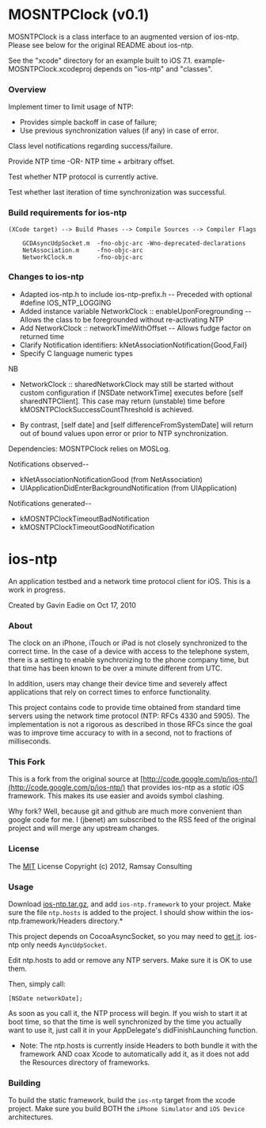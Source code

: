 # MOSNTPClock (v0.1)

MOSNTPClock is a class interface to an augmented version of ios-ntp.
Please see below for the original README about ios-ntp.

See the "xcode" directory for an example built to iOS 7.1.
example-MOSNTPClock.xcodeproj depends on "ios-ntp" and "classes".


### Overview

Implement timer to limit usage of NTP:
  * Provides simple backoff in case of failure;
  * Use previous synchronization values (if any) in case of error.

Class level notifications regarding success/failure.

Provide NTP time -OR- NTP time + arbitrary offset.

Test whether NTP protocol is currently active.

Test whether last iteration of time synchronization was successful.



### Build requirements for ios-ntp

    (XCode target) --> Build Phases --> Compile Sources --> Compiler Flags

        GCDAsyncUdpSocket.m  -fno-objc-arc -Wno-deprecated-declarations
        NetAssociation.m     -fno-objc-arc 
        NetworkClock.m       -fno-objc-arc 



### Changes to ios-ntp

  * Adapted ios-ntp.h to include ios-ntp-prefix.h --
      Preceded with optional #define IOS_NTP_LOGGING
  * Added instance variable NetworkClock :: enableUponForegrounding --
      Allows the class to be foregrounded without re-activating NTP
  * Add NetworkClock :: networkTimeWithOffset --
      Allows fudge factor on returned time
  * Clarify Notification identifiers: kNetAssociationNotification{Good,Fail}
  * Specify C language numeric types

NB
  * NetworkClock :: sharedNetworkClock may still be started without custom
    configuration if [NSDate networkTime] executes before [self 
    sharedNTPClient].  This case may return (unstable) time before 
    kMOSNTPClockSuccessCountThreshold is achieved.

  * By contrast, [self date] and [self differenceFromSystemDate] will return 
    out of bound values upon error or prior to NTP synchronization.


Dependencies: MOSNTPClock relies on MOSLog.


Notifications observed--
  * kNetAssociationNotificationGood  (from NetAssociation)
  * UIApplicationDidEnterBackgroundNotification  (from UIApplication)

Notifications generated--
  * kMOSNTPClockTimeoutBadNotification 
  * kMOSNTPClockTimeoutGoodNotification 




# ios-ntp

An application testbed and a network time protocol client for iOS. This is a
work in progress.

Created by Gavin Eadie on Oct 17, 2010

### About

The clock on an iPhone, iTouch or iPad is not closely synchronized to the
correct time. In the case of a device with access to the telephone system, there
is a setting to enable synchronizing to the phone company time, but that time
has been known to be over a minute different from UTC.

In addition, users may change their device time and severely affect applications
that rely on correct times to enforce functionality.

This project contains code to provide time obtained from standard time servers
using the network time protocol (NTP: RFCs 4330 and 5905). The implementation is
not a rigorous as described in those RFCs since the goal was to improve time
accuracy to with in a second, not to fractions of milliseconds.

### This Fork

This is a fork from the original source at
[http://code.google.com/p/ios-ntp/](http://code.google.com/p/ios-ntp/) that
provides ios-ntp as a *static* iOS framework. This makes its use easier and
avoids symbol clashing.

Why fork? Well, because git and github are much more convenient than google code
for me. I (jbenet) am subscribed to the RSS feed of the original project and
will merge any upstream changes.

### License

The [MIT](http://www.opensource.org/licenses/mit-license.php) License
Copyright (c) 2012, Ramsay Consulting

### Usage

Download [ios-ntp.tar.gz](https://raw.github.com/jbenet/ios-ntp/master/release/ios-ntp.tar.gz),
and add `ios-ntp.framework` to your project. Make sure the file `ntp.hosts` is
added to the project. I should show within the ios-ntp.framework/Headers
directory.*

This project depends on CocoaAsyncSocket, so you may need to
[get it](http://code.google.com/p/cocoaasyncsocket/). ios-ntp only needs
`AyncUdpSocket`.

Edit ntp.hosts to add or remove any NTP servers. Make sure it is OK to use them.

Then, simply call:

    [NSDate networkDate];

As soon as you call it, the NTP process will begin. If you wish to start it at
boot time, so that the time is well synchronized by the time you actually want
to use it, just call it in your AppDelegate's didFinishLaunching function.


* Note: The ntp.hosts is currently inside Headers to both bundle it with the
framework AND coax Xcode to automatically add it, as it does not add the
Resources directory of frameworks.

### Building

To build the static framework, build the `ios-ntp` target from the xcode
project. Make sure you build BOTH the `iPhone Simulator` and `iOS Device`
architectures.


